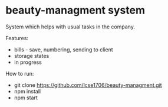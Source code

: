 # beauty-managment system

System which helps with usual tasks in the company.

Features:

- bills - save, numbering, sending to client
- storage states
- in progress

How to run:

- git clone https://github.com/lcse1706/beauty-managment.git
- npm install
- npm start
